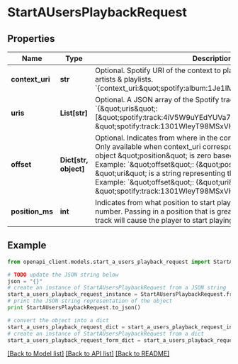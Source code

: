 # StartAUsersPlaybackRequest


## Properties
Name | Type | Description | Notes
------------ | ------------- | ------------- | -------------
**context_uri** | **str** | Optional. Spotify URI of the context to play. Valid contexts are albums, artists &amp; playlists. &#x60;{context_uri:\&quot;spotify:album:1Je1IMUlBXcx1Fz0WE7oPT\&quot;}&#x60;  | [optional] 
**uris** | **List[str]** | Optional. A JSON array of the Spotify track URIs to play. For example: &#x60;{\&quot;uris\&quot;: [\&quot;spotify:track:4iV5W9uYEdYUVa79Axb7Rh\&quot;, \&quot;spotify:track:1301WleyT98MSxVHPZCA6M\&quot;]}&#x60;  | [optional] 
**offset** | **Dict[str, object]** | Optional. Indicates from where in the context playback should start. Only available when context_uri corresponds to an album or playlist object \&quot;position\&quot; is zero based and can’t be negative. Example: &#x60;\&quot;offset\&quot;: {\&quot;position\&quot;: 5}&#x60; \&quot;uri\&quot; is a string representing the uri of the item to start at. Example: &#x60;\&quot;offset\&quot;: {\&quot;uri\&quot;: \&quot;spotify:track:1301WleyT98MSxVHPZCA6M\&quot;}&#x60;  | [optional] 
**position_ms** | **int** | Indicates from what position to start playback. Must be a positive number. Passing in a position that is greater than the length of the track will cause the player to start playing the next song.  | [optional] 

## Example

```python
from openapi_client.models.start_a_users_playback_request import StartAUsersPlaybackRequest

# TODO update the JSON string below
json = "{}"
# create an instance of StartAUsersPlaybackRequest from a JSON string
start_a_users_playback_request_instance = StartAUsersPlaybackRequest.from_json(json)
# print the JSON string representation of the object
print StartAUsersPlaybackRequest.to_json()

# convert the object into a dict
start_a_users_playback_request_dict = start_a_users_playback_request_instance.to_dict()
# create an instance of StartAUsersPlaybackRequest from a dict
start_a_users_playback_request_form_dict = start_a_users_playback_request.from_dict(start_a_users_playback_request_dict)
```
[[Back to Model list]](../README.md#documentation-for-models) [[Back to API list]](../README.md#documentation-for-api-endpoints) [[Back to README]](../README.md)


